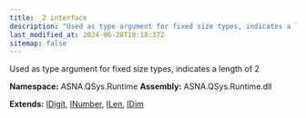 ```yaml
---
title: _2 interface
description: "Used as type argument for fixed size types, indicates a length of 2  "
last_modified_at: 2024-06-28T18:18:37Z
sitemap: false
---
```


Used as type argument for fixed size types, indicates a length of 2 

**Namespace:** ASNA.QSys.Runtime
**Assembly:** ASNA.QSys.Runtime.dll

**Extends:** [IDigit](/reference/runtime/qsys-runtime/i-digit.html), [INumber](/reference/runtime/qsys-runtime/i-number.html), [ILen](/reference/runtime/qsys-runtime/i-len.html), [IDim](/reference/runtime/qsys-runtime/i-dim.html)
<br>
<br>
